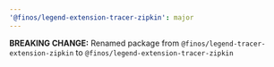 ```yaml
---
'@finos/legend-extension-tracer-zipkin': major
---
```


**BREAKING CHANGE:** Renamed package from `@finos/legend-tracer-extension-zipkin` to `@finos/legend-extension-tracer-zipkin`
